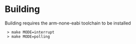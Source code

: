 # Building

Building requires the arm-none-eabi toolchain to be installed

```
 > make MODE=interrupt
 > make MODE=polling
```